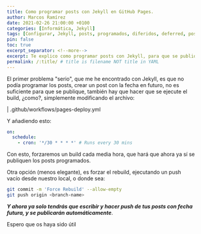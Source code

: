 ```yaml
---
title: Como programar posts con Jekyll en GitHub Pages.
author: Marcos Ramírez
date: 2021-02-26 21:00:00 +0100
categories: [Informática, Jekyll]
tags: [Configurar, Jekyll, posts, programados, diferidos, deferred, posts]
pin: false
toc: true
excerpt_separator: <!--more-->
excerpt: Te explico como programar posts con Jekyll, para que se publiquen el día y hora que tu quieras.
permalink: /:title/ # title is filename NOT title in YAML
---
```


El primer problema "serio", que me he encontrado con Jekyll, es que no podía programar los posts, crear un post con la fecha en futuro, no es suficiente para que se publique, también hay que hacer que se ejecute el build, ¿como?, simplemente modificando el archivo:

| .github/workflows/pages-deploy.yml

Y añadiendo esto:

```yaml
on:
  schedule:
    - cron: '*/30 * * * *' # Runs every 30 mins

```

Con esto, forzaremos un build cada media hora, que hará que ahora ya sí se publiquen los posts programados.


Otra opción (menos elegante), es forzar el rebuild, ejecutando un push vacío desde nuestro local, o donde sea:

```bash
git commit -m 'Force Rebuild' --allow-empty
git push origin <branch-name>
```


***Y ahora ya solo tendrás que escribir y hacer push de tus posts con fecha futura, y se publicarán automáticamente***.



Espero que os haya sido útil
